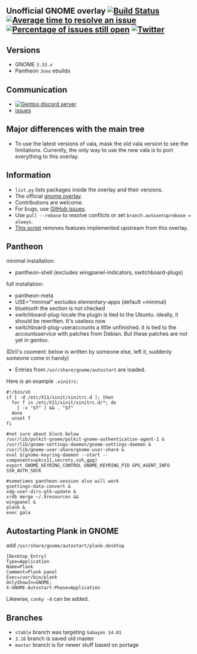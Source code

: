 Unofficial GNOME overlay
[![Build Status](https://travis-ci.org/Heather/gentoo-gnome.png?branch=master)](https://travis-ci.org/Heather/gentoo-gnome)
[![Average time to resolve an issue](http://isitmaintained.com/badge/resolution/Heather/gentoo-gnome.svg)](http://isitmaintained.com/project/Heather/gentoo-gnome "Average time to resolve an issue")
[![Percentage of issues still open](http://isitmaintained.com/badge/open/Heather/gentoo-gnome.svg)](http://isitmaintained.com/project/Heather/gentoo-gnome "Percentage of issues still open")
[![Twitter][]](http://www.twitter.com/Cynede)
------------------------

Versions
--------

 - GNOME `3.33.x`
 - Pantheon `Juno` ebuilds

Communication
-------------

 - [![Gentoo discord server](https://img.shields.io/discord/249111029668249601.svg?style=flat-square&label=Gentoo%20Linux)](https://discord.gg/Gentoo)
 - [issues](https://github.com/Heather/gentoo-gnome/issues)

Major differences with the main tree
-------------------------

 - To use the latest versions of vala, mask the old vala version to see the limitations. Currently, the only way to use the new vala is to port everything to this overlay.

Information
-----------
 - `list.py` lists packages inside the overlay and their versions.
 - The official [gnome overlay](http://git.overlays.gentoo.org/gitweb/?p=proj/gnome.git;a=summary).
 - Contributions are welcome.
 - For bugs, use [GitHub issues](https://github.com/Heather/gentoo-gnome/issues?state=open).
 - Use `pull --rebase` to resolve conflicts or set `branch.autosetuprebase = always`.
 - [This script](https://github.com/Heather/gentoo-gnome/blob/master/compare.py) removes features implemented upstream from this overlay.

Pantheon
--------
minimal installation:
 - pantheon-shell (excludes wingpanel-indicators, switchboard-plugs)

full installation:
 - pantheon-meta
 - USE="minimal" excludes elementary-apps (default +minimal)
 - bluetooth the section is not checked
 - switchboard-plug-locale the plugin is tied to the Ubuntu. ideally, it should be rewritten. It's useless now
 - switchboard-plug-useraccounts a little unfinished. it is tied to the accountsservice with patches from Debian. But these patches are not yet in gentoo.

(Dirli's cooment: below is written by someone else, left it, suddenly someone come in handy)
 - Entries from `/usr/share/gnome/autostart` are loaded.

Here is an example `.xinitrc`:

``` shell
#!/bin/sh
if [ -d /etc/X11/xinit/xinitrc.d ]; then
  for f in /etc/X11/xinit/xinitrc.d/*; do
    [ -x "$f" ] && . "$f"
  done
  unset f
fi

#not sure about block below
/usr/lib/polkit-gnome/polkit-gnome-authentication-agent-1 &
/usr/lib/gnome-settings-daemon/gnome-settings-daemon &
/usr/lib/gnome-user-share/gnome-user-share &
eval $(gnome-keyring-daemon --start --components=pkcs11,secrets,ssh,gpg)
export GNOME_KEYRING_CONTROL GNOME_KEYRING_PID GPG_AGENT_INFO SSH_AUTH_SOCK

#sometimes pantheon-session also will work
gsettings-data-convert &
xdg-user-dirs-gtk-update &
xrdb merge ~/.Xresources &&
wingpanel &
plank &
exec gala
```

Autostarting Plank in GNOME
---------------------------

add `/usr/share/gnome/autostart/plank.desktop`
```
[Desktop Entry]
Type=Application
Name=Plank
Comment=Plank panel
Exec=/usr/bin/plank
OnlyShowIn=GNOME;
X-GNOME-Autostart-Phase=Application
```

Likewise, `conky -d` can be added.

Branches
--------

 - `stable` branch was targeting `Sabayon 14.01`
 - `3.16` branch is saved old master
 - `master` branch is for newer stuff based on portage

[Twitter]: http://mxtoolbox.com/Public/images/twitter-icon.png
